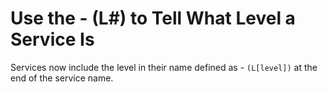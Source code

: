# Use the - (L#) to Tell What Level a Service Is

Services now include the level in their name defined as - `(L[level])` at the
end of the service name.


